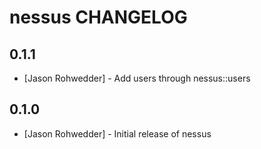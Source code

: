 nessus CHANGELOG
================

0.1.1
-----
- [Jason Rohwedder] - Add users through nessus::users


0.1.0
-----
- [Jason Rohwedder] - Initial release of nessus
